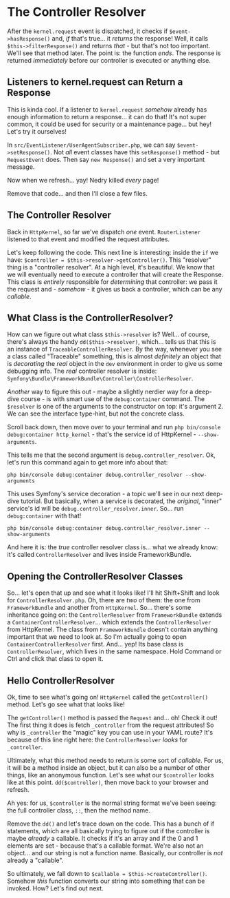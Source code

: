 # The Controller Resolver

After the `kernel.request` event is dispatched, it checks if `$event->hasResponse()`
and, *if* that's true... it *returns* the response! Well, it calls
`$this->filterResponse()` and returns *that* - but that's not too important. We'll
see that method later. The point is: the function *ends*. The response is
returned *immediately* before our controller is executed or anything else.

## Listeners to kernel.request can Return a Response

This is kinda cool. If a listener to `kernel.request` *somehow* already has
enough information to return a response... it can do that! It's not super common,
it could be used for security or a maintenance page... but hey! Let's try it ourselves!

In `src/EventListener/UserAgentSubscriber.php`, we can say `$event->setResponse()`.
Not *all* event classes have this `setResponse()` method - but `RequestEvent`
does. Then say `new Response()` and set a very important message.

Now when we refresh... yay! Nedry killed *every* page!

Remove that code... and then I'll close a few files.

## The Controller Resolver

Back in `HttpKernel`, so far we've dispatch *one* event. `RouterListener`
listened to that event and modified the request attributes.

Let's keep following the code. This next line is interesting: inside the `if`
we have: `$controller = $this->resolver->getController()`. This "resolver" thing
is a "controller resolver". At a high level, it's beautiful. We know that we
will eventually need to execute a controller that will create the Response.
This class is *entirely* responsible for *determining* that controller: we pass
it the request and - *somehow* - it gives us back a controller, which can be
any *callable*.

## What Class is the ControllerResolver?

How can we figure out what class `$this->resolver` is? Well... of course, there's
always the handy `dd($this->resolver)`, which... tells us that this is an instance
of `TraceableControllerResolver`. By the way, whenever you see a class called
"Traceable" something, this is almost *definitely* an object that is *decorating*
the *real* object in the `dev` environment in order to give us some debugging info.
The *real* controller resolver is inside:
`Symfony\Bundle\FrameworkBundle\Controller\ControllerResolver`.

*Another* way to figure this out - maybe a slightly nerdier way for a deep-dive
course - is with smart use of the `debug:container` command. The `$resolver` is
one of the arguments to the constructor on top: it's argument 2. We can see the
interface type-hint, but not the concrete class.

Scroll back down, then move over to your terminal and run
`php bin/console debug:container http_kernel` - that's the service id of
HttpKernel - `--show-arguments`.

This tells me that the second argument is `debug.controller_resolver`. Ok, let's
run this command again to get more info about that:

```terminal-silent
php bin/console debug:container debug.controller_resolver --show-arguments
```

This uses Symfony's service decoration - a topic we'll see in our next deep-dive
tutorial. But basically, when a service is decorated, the *original*, "inner"
service's id will be `debug.controller_resolver.inner`. So... run
`debug:container` with that!

```terminal-silent
php bin/console debug:container debug.controller_resolver.inner --show-arguments
```

And here it is: the *true* controller resolver class is... what we already know:
it's called `ControllerResolver` and lives inside FrameworkBundle.

## Opening the ControllerResolver Classes

So... let's open that up and see what it looks like! I'll hit Shift+Shift and
look for `ControllerResolver.php`. Oh, there are *two* of them: the one from
`FrameworkBundle` and another from `HttpKernel`. So... there's some inheritance
going on: the `ControllerResolver` from `FrameworkBundle` extends a
`ContainerControllerResolver`... which extends the `ControllerResolver` from
HttpKernel. The class from `FrameworkBundle` doesn't contain anything important
that we need to look at. So I'm actually going to open `ContainerControllerResolver`
first. And... yep! Its base class is `ControllerResolver`, which lives in the
same namespace. Hold Command or Ctrl and click that class to open it.

## Hello ControllerResolver

Ok, time to see what's going on! `HttpKernel` called the `getController()` method.
Let's go see what that looks like!

The `getController()` method is passed the `Request` and... oh! Check it out!
The first thing it does is fetch `_controller` from the request attributes!
So why is `_controller` the "magic" key you can use in your YAML route? It's
because of this line right here: the `ControllerResolver` *looks* for `_controller`.

Ultimately, what this method needs to return is some sort of *callable*. For us,
it will be a method inside an object, but it can also be a number of other things,
like an anonymous function. Let's see what our `$controller` looks like at this
point. `dd($controller)`, then move back to your browser and refresh.

Ah yes: for us, `$controller` is the normal string format we've been seeing: the
full controller class, `::`, then the method name.

Remove the `dd()` and let's trace down on the code. This has a bunch of if
statements, which are all basically trying to figure out if the controller is
maybe *already* a callable. It checks if it's an array and if the 0 and 1 elements
are set - because that's a callable format. We're also not an object... and our
string is not a function name. Basically, our controller is *not* already a
"callable".

So ultimately, we fall down to `$callable = $this->createController()`. Somehow
*this* function converts our string into something that can be invoked. How?
Let's find out next.
